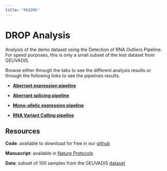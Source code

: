 ```yaml
---                                                                                                                     
title: "README"                                                                                                         
--- 
```

# DROP Analysis

Analysis of the demo dataset using the Detection of RNA Outliers Pipeline. For
speed purposes, this is only a small subset of the test dataset from GEUVADIS.

Browse either through the tabs to see the different analysis results or through
the following links to see the pipelines results.

* [**Aberrant expression pipeline**](./aberrant-expression-pipeline_index.html)

* [**Aberrant splicing pipeline**](./aberrant-splicing-pipeline_index.html)

* [**Mono-allelic expression pipeline**](./mae-pipeline_index.html)

* [**RNA Variant Calling pipeline**](./rvc-pipeline_index.html)

## Resources

**Code**: available to download for free in our [github](https://www.github.com/gagneurlab/drop)

**Manuscript**: available in [Nature Protocols](https://www.nature.com/articles/s41596-020-00462-5)

**Data**: subset of 100 samples from the GEUVADIS [dataset](https://www.ebi.ac.uk/Tools/geuvadis-das/)
